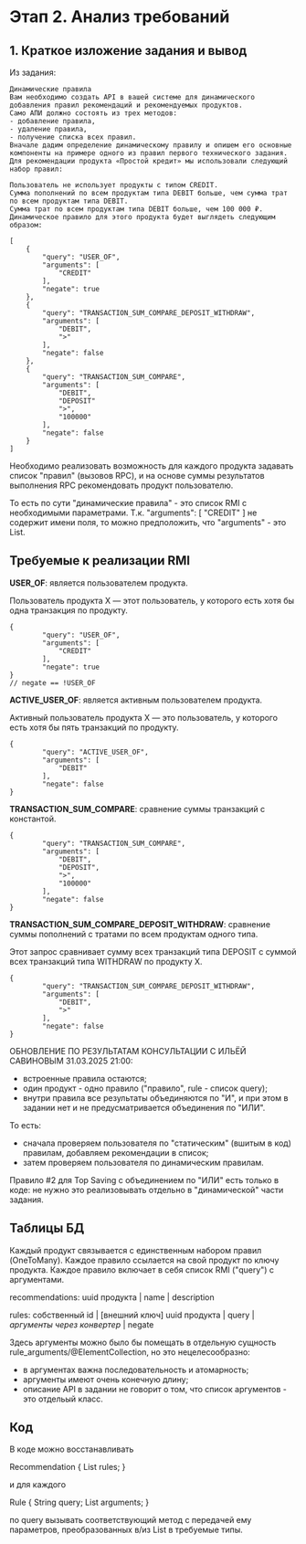 # Этап 2. Анализ требований

## 1. Краткое изложение задания и вывод

Из задания:

```
Динамические правила
Вам необходимо создать API в вашей системе для динамического добавления правил рекомендаций и рекомендуемых продуктов.
Само АПИ должно состоять из трех методов:
- добавление правила,
- удаление правила,
- получение списка всех правил.
Вначале дадим определение динамическому правилу и опишем его основные компоненты на примере одного из правил первого технического задания.
Для рекомендации продукта «Простой кредит» мы использовали следующий набор правил:

Пользователь не использует продукты с типом CREDIT.
Сумма пополнений по всем продуктам типа DEBIT больше, чем сумма трат по всем продуктам типа DEBIT.
Сумма трат по всем продуктам типа DEBIT больше, чем 100 000 ₽.
Динамическое правило для этого продукта будет выглядеть следующим образом:

[
    {
        "query": "USER_OF",
        "arguments": [
            "CREDIT"
        ],
        "negate": true
    },
    {
        "query": "TRANSACTION_SUM_COMPARE_DEPOSIT_WITHDRAW",
        "arguments": [
            "DEBIT",
            ">"
        ],
        "negate": false
    },
    {
        "query": "TRANSACTION_SUM_COMPARE",
        "arguments": [
            "DEBIT",
            "DEPOSIT"
            ">",
            "100000"
        ],
        "negate": false
    }
]
```

Необходимо реализовать возможность для каждого продукта задавать список "правил" (вызовов RPC), и на основе суммы результатов выполнения RPC рекомендовать продукт пользователю.

То есть по сути "динамические правила" - это список RMI с необходимыми параметрами.
Т.к.
        "arguments": [
            "CREDIT"
        ]
не содержит имени поля, то можно предположить, что "arguments" - это List<String>.

## Требуемые к реализации RMI

**USER_OF**: является пользователем продукта.

Пользователь продукта X — этот пользователь, у которого есть хотя бы одна транзакция по продукту.

```
{
        "query": "USER_OF",
        "arguments": [
            "CREDIT"
        ],
        "negate": true
}
// negate == !USER_OF
```

**ACTIVE_USER_OF**: является активным пользователем продукта.

Активный пользователь продукта X — это пользователь, у которого есть хотя бы пять транзакций по продукту.

```
{
        "query": "ACTIVE_USER_OF",
        "arguments": [
            "DEBIT"
        ],
        "negate": false
}
```

**TRANSACTION_SUM_COMPARE**: сравнение суммы транзакций с константой.

```
{
        "query": "TRANSACTION_SUM_COMPARE",
        "arguments": [
            "DEBIT",
            "DEPOSIT",
            ">",
            "100000"
        ],
        "negate": false
}
```

**TRANSACTION_SUM_COMPARE_DEPOSIT_WITHDRAW**: сравнение суммы пополнений с тратами по всем продуктам одного типа.

Этот запрос сравнивает сумму всех транзакций типа DEPOSIT с суммой всех транзакций типа WITHDRAW по продукту X.

```
{
        "query": "TRANSACTION_SUM_COMPARE_DEPOSIT_WITHDRAW",
        "arguments": [
            "DEBIT",
            ">"
        ],
        "negate": false
}
```

ОБНОВЛЕНИЕ ПО РЕЗУЛЬТАТАМ КОНСУЛЬТАЦИИ С ИЛЬЁЙ САВИНОВЫМ 31.03.2025 21:00:

- встроенные правила остаются;
- один продукт - одно правило ("правило", rule - список query);
- внутри правила все результаты объединяются по "И", и при этом в задании нет и не предусматривается объединения по "ИЛИ".

То есть:

- сначала проверяем пользователя по "статическим" (вшитым в код) правилам, добавляем рекомендации в список;
- затем проверяем пользователя по динамическим правилам.

Правило #2 для Top Saving с объединением по "ИЛИ" есть только в коде:
не нужно это реализовывать отдельно в "динамической" части задания.

## Таблицы БД

Каждый продукт связывается с единственным набором правил (OneToMany).
Каждое правило ссылается на свой продукт по ключу продукта. Каждое правило включает в себя список RMI ("query") с аргументами.

   recommendations:
   uuid продукта | name | description

   rules:
   собственный id | [внешний ключ] uuid продукта | query | _аргументы через конвертер_ | negate

Здесь аргументы можно было бы помещать в отдельную сущность rule_arguments/@ElementCollection,
но это нецелесообразно:

- в аргументах важна последовательность и атомарность;
- аргументы имеют очень конечную длину;
- описание API в задании не говорит о том, что список аргументов - это отдельый класс.

## Код

В коде можно восстанавливать

Recommendation {
    List<Rule> rules;
}

и для каждого

Rule {
    String query;
    List<String> arguments;
}

по query вызывать соответствующий метод с передачей ему параметров, преобразованных в/из List<String> в требуемые типы.
